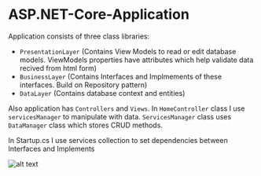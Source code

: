 # ASP.NET-Core-Application

Application consists of three class libraries: 
* `PresentationLayer` (Contains View Models to read or edit database models. ViewModels properties have attributes which help validate data recived from html form)
* `BusinessLayer` (Contains Interfaces and Implmements of these interfaces. Build on Repository pattern)
* `DataLayer` (Contains database context and entities)

Also application has `Controllers` and `Views`.
In `HomeController` class I use `servicesManager` to manipulate with data. `ServicesManager` class uses `DataManager` class which stores CRUD methods.

In Startup.cs I use services collection to set dependencies between Interfaces and Implements

![alt text](https://i.ibb.co/G72SdMp/q.png)


